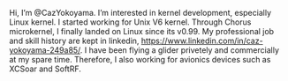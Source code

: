 Hi, I’m @CazYokoyama.
I’m interested in kernel development, especially Linux kernel. I started working for Unix V6 kernel. Through Chorus microkernel, I finally landed on Linux
since its v0.99. My professional job and skill history are kept in linkedin, https://www.linkedin.com/in/caz-yokoyama-249a85/.
I have been flying a glider privetely and commercially at my spare time. Therefore, I also working for avionics devices such as XCSoar and SoftRF. 

<!---
CazYokoyama/CazYokoyama is a ✨ special ✨ repository because its `README.md` (this file) appears on your GitHub profile.
You can click the Preview link to take a look at your changes.
--->
